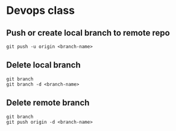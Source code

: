 # Devops class

## Push or create local branch to remote repo
```
git push -u origin <branch-name>
```

## Delete local branch
```
git branch
git branch -d <branch-name>
```

## Delete remote branch
```
git branch
git push origin -d <branch-name>
```

